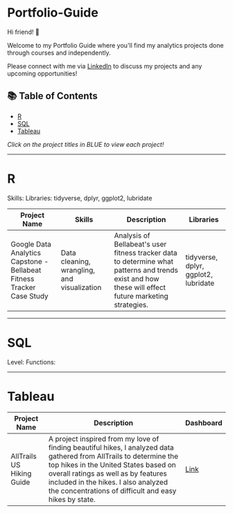 # Portfolio-Guide

Hi friend! 👋

Welcome to my Portfolio Guide where you'll find my analytics projects done through courses and independently.

Please connect with me via [LinkedIn](https://www.linkedin.com/in/danielle-davis-560152142/) to discuss my projects and any upcoming opportunities!

## 📚 Table of Contents

- [R](#r)
- [SQL](#sql)
- [Tableau](#tableau)

_Click on the project titles in BLUE to view each project!_

***

# R

Skills:
Libraries: tidyverse, dplyr, ggplot2, lubridate

| Project Name | Skills | Description | Libraries |    
|---|---|---|---|
| Google Data Analytics Capstone - Bellabeat Fitness Tracker Case Study |   Data cleaning, wrangling, and visualization | Analysis of Bellabeat's user fitness tracker data to determine what patterns and trends exist and how these will effect future marketing strategies. | tidyverse, dplyr, ggplot2, lubridate |   

***

# SQL

Level:
Functions:


***

# Tableau

| Project Name | Description | Dashboard |
|---|---|---|
| AllTrails US Hiking Guide | A project inspired from my love of finding beautiful hikes, I analyzed data gathered from AllTrails to determine the top hikes in the United States based on overall ratings as well as by features included in the hikes. I also analyzed the concentrations of difficult and easy hikes by state. | [Link](https://public.tableau.com/views/USAlltrailsHikingGuide/Dashboard1?:language=en-US&:display_count=n&:origin=viz_share_link) |

